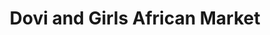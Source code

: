 ---
title: "Dovi and Girls African Market"
url: /buffalo/dovi-and-girls-african-market/
shop: clothes
---